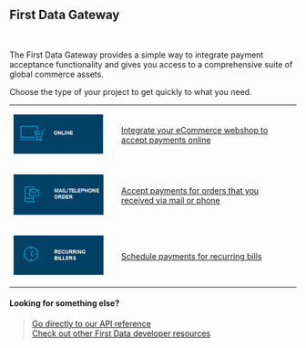 

## First Data Gateway

&nbsp;

The First Data Gateway provides a simple way to integrate payment acceptance functionality and gives you access to a comprehensive suite of global commerce assets.

Choose the type of your project to get quickly to what you need.

<table>
  <tbody>
    <tr>
      <td>
        <p>
          <a href="?path=docs/GettingStarted/OnlineStoreIntegration/OnlineStoreIntegration.md"><img alt="ONLINE" data-entity-type="file" data-entity-uuid="efb12f51-bb61-48fb-8c75-c6ca2ed58cc6" src="https://raw.githubusercontent.com/Fiserv/Internet-Payment-Gateway/develop/assets/images/ONLINE_0.png" /></a>
        </p>
      </td>
      <td>
        &nbsp;
      </td>
      <td>
        <a href="?path=docs/GettingStarted/OnlineStoreIntegration/OnlineStoreIntegration.md">Integrate your eCommerce webshop to accept payments online</a>
      </td>
    </tr>
    <tr>
      <td>
        <p>
          <a href="?path=docs/GettingStarted/OnlineStoreIntegration/OnlineStoreIntegration.md"><img alt="MOTO" data-entity-type="file" data-entity-uuid="8401f1c8-3b03-47c4-b35e-3a0ea6f3c120" src="https://raw.githubusercontent.com/Fiserv/Internet-Payment-Gateway/develop/assets/images/MOTO_0.png" /></a>
        </p>
      </td>
      <td>
        &nbsp;
      </td>
      <td>
        <a href="?path=docs/GettingStarted/OnlineStoreIntegration/OnlineStoreIntegration.md">Accept payments for orders that you received via mail or phone</a>
      </td>
    </tr>
    <tr>
      <td>
        <p>
          <a href="?path=docs/GettingStarted/RecurringPayments/RecurringPayments.md"><img alt="RECURRING" data-entity-type="file" data-entity-uuid="0e127e44-ed24-4098-be4f-0ea3a25bc3b1" src="https://raw.githubusercontent.com/Fiserv/Internet-Payment-Gateway/develop/assets/images/RECURRING_0.png" /></a>
        </p>
      </td>
      <td>
        &nbsp;
      </td>
      <td>
        <a href="?path=docs/GettingStarted/RecurringPayments/RecurringPayments.md">Schedule payments for recurring bills</a>
      </td>
    </tr>
  </tbody>
</table>

#### Looking for something else?

> [Go directly to our API reference](../api?type=post&path=/authentication/access-tokens)  
> [Check out other First Data developer resources](?path=docs/getting-started.md)

